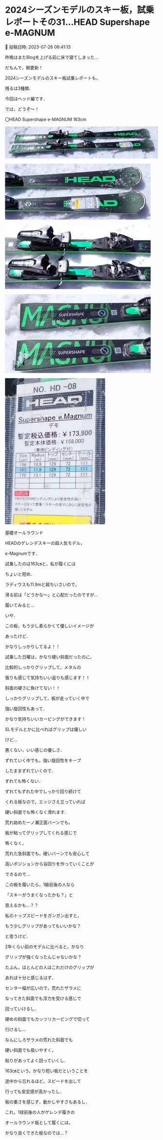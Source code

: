 # 2024シーズンモデルのスキー板，試乗レポートその31…HEAD Supershape e-MAGNUM

📅 投稿日時: 2023-07-26 06:41:13

昨晩はまたBlogを上げる前に床で寝てしまった…


だもんで，朝更新！





2024シーズンモデルのスキー板試乗レポートも，


残るは3種類．


今回はヘッド編です．





では，どうぞ～！[]()





〇HEAD Supershape e-MAGNUM 163cm







![b8c83a18bff15fdf759b6d31547688f2.jpg](images/b8c83a18bff15fdf759b6d31547688f2.jpg)









![e1982e0f3860f07c2d1dfe6d8ba92622.jpg](images/e1982e0f3860f07c2d1dfe6d8ba92622.jpg)









![99db0e68559856e119a5a70395ccead8.jpg](images/99db0e68559856e119a5a70395ccead8.jpg)









![85f2f9bbadfbf1a352ed846b2a913311.jpg](images/85f2f9bbadfbf1a352ed846b2a913311.jpg)









![811adf84d97086bf9ef8d2f91893626d.jpg](images/811adf84d97086bf9ef8d2f91893626d.jpg)







基礎オールラウンド





HEADのゲレンデスキーの超人気モデル，


e-Magnumです．


試乗したのは163㎝と，私が履くには


ちょいと短め．





ラディウスも11.9mと超ちいさいので，


滑る前は「どうかな～」と心配だったのですが…





履いてみると…


いや．


この板，もう少し柔らかくて優しいイメージが


あったけど．


かなりしっかりしてるよ！！





試乗した日曜は，かなり硬い斜面だったのに，


比較的しっかりグリップして，メタルの


張りも感じて気持ちいい返りも感じます！！


斜面の硬さに負けてない！！





しっかりグリップして，板が走っていく中で


強い旋回性もあって．


かなり気持ちいいカービングができます！





SLモデルとかに比べればグリップは優しい


けど…


悪くない，いい感じの優しさ．


ずれていく中でも，強い旋回性をキープ


したままずれていくので．


ずれても怖くない．


ずれてもずれた中でしっかり回り続けて


くれる板なので，エッジさえ立っていれば


硬い斜面でも怖くなく滑れます．





荒れ始めた一ノ瀬正面バーンでも，


板が粘ってグリップしてくれる感じで


怖くなく，


荒れた急斜面でも，硬いバーンでも安心して


高いポジションから谷回りを作っていくことが


できるので…


この板を履いたら，1級前後の人なら


「スキーがうまくなったかも？」と


思えるかも…？？





私のトップスピードをガンガン出すと，


もう少しグリップがあってもいいかな？


と思うけど．


2年くらい前のモデルに比べると，かなり


グリップが強くなったんじゃないかな？


たぶん，ほとんどの人はこれだけのグリップが


あれば十分と感じるはず．





センター幅が広いので，荒れたザラメに


なってきた斜面でも浮力を受ける感じで


回っていけるし．


硬めの斜面でもカッツリカービングで切って


行けるし…





なんにしろザラメの荒れた斜面でも


硬い斜面でも扱いやすく，


粘りがあってよく回っていくし．


163㎝という，かなり短い板だということを


途中から忘れるほど，スピードを出して


行っても安定感が高かったし．


板の重さを感じず，動かしやすさもあるし．





これ，1球前後の人がゲレンデ履きの


オールラウンド板として履くには，


かなり良くできた板なのでは…？
